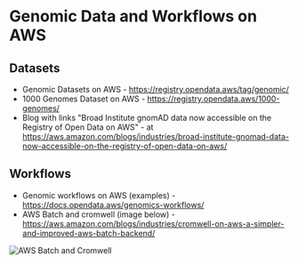 # Genomic Data and Workflows on AWS

## Datasets

- Genomic Datasets on AWS - https://registry.opendata.aws/tag/genomic/
- 1000 Genomes Dataset on AWS - https://registry.opendata.aws/1000-genomes/
- Blog with links "Broad Institute gnomAD data now accessible on the Registry of Open Data on AWS" - at 
https://aws.amazon.com/blogs/industries/broad-institute-gnomad-data-now-accessible-on-the-registry-of-open-data-on-aws/

## Workflows

- Genomic workflows on AWS (examples) - https://docs.opendata.aws/genomics-workflows/
- AWS Batch and cromwell (image below) - https://aws.amazon.com/blogs/industries/cromwell-on-aws-a-simpler-and-improved-aws-batch-backend/

![AWS Batch and Cromwell](https://github.com/lynnlangit/Hello-AWS-Data-Services/blob/master/0b_sample_data/genomic-data/aws-batch-and-cromwell.png)
